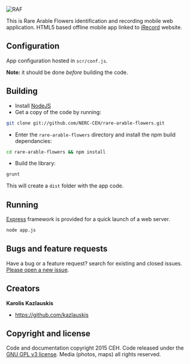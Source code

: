 ![RAF](https://github.com/NERC-CEH/rare-arable-flowers/blob/master/src/images/app_logo.png)

This is Rare Arable Flowers identification and recording mobile web application. 
HTML5 based offline mobile app linked to [iRecord](http://www.brc.ac.uk/irecord/) website.


## Configuration

App configuration hosted in `scr/conf.js`.

**Note:** it should be done *before* building the code.


## Building

- Install [NodeJS](http://nodejs.org/)
- Get a copy of the code by running:

```bash
git clone git://github.com/NERC-CEH/rare-arable-flowers.git
```

- Enter the `rare-arable-flowers` directory and install the npm build dependancies:

```bash
cd rare-arable-flowers && npm install
```

- Build the library: 

```bash
grunt
```

This will create a `dist` folder with the app code.


## Running

[Express](http://expressjs.com/) framework is provided for a quick launch of a web server.

```bash
node app.js
```


## Bugs and feature requests

Have a bug or a feature request? search for existing and closed issues. [Please open a new issue](https://github.com/NERC-CEH/rare-arable-flowers/issues).


## Creators

**Karolis Kazlauskis**

- <https://github.com/kazlauskis>


## Copyright and license

Code and documentation copyright 2015 CEH. Code released under the [GNU GPL v3 license](LICENSE).
Media (photos, maps) all rights reserved.